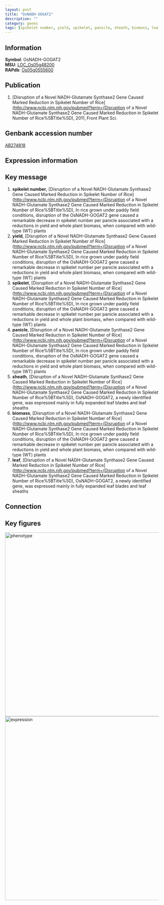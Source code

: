 ```yaml
---
layout: post
title: "OsNADH-GOGAT2"
description: ""
category: genes
tags: [spikelet number, yield, spikelet, panicle, sheath, biomass, leaf, Gene]
---
```


## Information
__Symbol__: OsNADH-GOGAT2  
__MSU__: [LOC_Os05g48200](http://rice.plantbiology.msu.edu/cgi-bin/ORF_infopage.cgi?orf=LOC_Os05g48200)  
__RAPdb__: [Os05g0555600](http://rapdb.dna.affrc.go.jp/viewer/gbrowse_details/irgsp1?name=Os05g0555600)  

## Publication
1. [Disruption of a Novel NADH-Glutamate Synthase2 Gene Caused Marked Reduction in Spikelet Number of Rice](http://www.ncbi.nlm.nih.gov/pubmed?term=(Disruption of a Novel NADH-Glutamate Synthase2 Gene Caused Marked Reduction in Spikelet Number of Rice%5BTitle%5D), 2011, Front Plant Sci.

## Genbank accession number
[AB274818](http://www.ncbi.nlm.nih.gov/nuccore/AB274818)

## Expression information

## Key message
1. __spikelet number__, [Disruption of a Novel NADH-Glutamate Synthase2 Gene Caused Marked Reduction in Spikelet Number of Rice](http://www.ncbi.nlm.nih.gov/pubmed?term=(Disruption of a Novel NADH-Glutamate Synthase2 Gene Caused Marked Reduction in Spikelet Number of Rice%5BTitle%5D),  In rice grown under paddy field conditions, disruption of the OsNADH-GOGAT2 gene caused a remarkable decrease in spikelet number per panicle associated with a reductions in yield and whole plant biomass, when compared with wild-type (WT) plants
2. __yield__, [Disruption of a Novel NADH-Glutamate Synthase2 Gene Caused Marked Reduction in Spikelet Number of Rice](http://www.ncbi.nlm.nih.gov/pubmed?term=(Disruption of a Novel NADH-Glutamate Synthase2 Gene Caused Marked Reduction in Spikelet Number of Rice%5BTitle%5D),  In rice grown under paddy field conditions, disruption of the OsNADH-GOGAT2 gene caused a remarkable decrease in spikelet number per panicle associated with a reductions in yield and whole plant biomass, when compared with wild-type (WT) plants
3. __spikelet__, [Disruption of a Novel NADH-Glutamate Synthase2 Gene Caused Marked Reduction in Spikelet Number of Rice](http://www.ncbi.nlm.nih.gov/pubmed?term=(Disruption of a Novel NADH-Glutamate Synthase2 Gene Caused Marked Reduction in Spikelet Number of Rice%5BTitle%5D),  In rice grown under paddy field conditions, disruption of the OsNADH-GOGAT2 gene caused a remarkable decrease in spikelet number per panicle associated with a reductions in yield and whole plant biomass, when compared with wild-type (WT) plants
4. __panicle__, [Disruption of a Novel NADH-Glutamate Synthase2 Gene Caused Marked Reduction in Spikelet Number of Rice](http://www.ncbi.nlm.nih.gov/pubmed?term=(Disruption of a Novel NADH-Glutamate Synthase2 Gene Caused Marked Reduction in Spikelet Number of Rice%5BTitle%5D),  In rice grown under paddy field conditions, disruption of the OsNADH-GOGAT2 gene caused a remarkable decrease in spikelet number per panicle associated with a reductions in yield and whole plant biomass, when compared with wild-type (WT) plants
5. __sheath__, [Disruption of a Novel NADH-Glutamate Synthase2 Gene Caused Marked Reduction in Spikelet Number of Rice](http://www.ncbi.nlm.nih.gov/pubmed?term=(Disruption of a Novel NADH-Glutamate Synthase2 Gene Caused Marked Reduction in Spikelet Number of Rice%5BTitle%5D),  OsNADH-GOGAT2, a newly identified gene, was expressed mainly in fully expanded leaf blades and leaf sheaths
6. __biomass__, [Disruption of a Novel NADH-Glutamate Synthase2 Gene Caused Marked Reduction in Spikelet Number of Rice](http://www.ncbi.nlm.nih.gov/pubmed?term=(Disruption of a Novel NADH-Glutamate Synthase2 Gene Caused Marked Reduction in Spikelet Number of Rice%5BTitle%5D),  In rice grown under paddy field conditions, disruption of the OsNADH-GOGAT2 gene caused a remarkable decrease in spikelet number per panicle associated with a reductions in yield and whole plant biomass, when compared with wild-type (WT) plants
7. __leaf__, [Disruption of a Novel NADH-Glutamate Synthase2 Gene Caused Marked Reduction in Spikelet Number of Rice](http://www.ncbi.nlm.nih.gov/pubmed?term=(Disruption of a Novel NADH-Glutamate Synthase2 Gene Caused Marked Reduction in Spikelet Number of Rice%5BTitle%5D),  OsNADH-GOGAT2, a newly identified gene, was expressed mainly in fully expanded leaf blades and leaf sheaths

## Connection

## Key figures
<img src="http://ricencode.github.io/images/OsNADH-GOGAT2.pheno.png" alt="phenotype"  style="width: 600px;"/>

<img src="http://ricencode.github.io/images/OsNADH-GOGAT2.exp.png" alt="expression"  style="width: 600px;"/>


